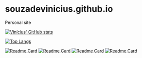 # souzadevinicius.github.io
Personal site

[![Vinícius' GitHub stats](https://github-readme-stats.vercel.app/api?username=souzadevinicius&count_private=true&show_icons=true)](https://github.com/souzadevinicius)

[![Top Langs](https://github-readme-stats.vercel.app/api/top-langs/?username=souzadevinicius&layout=compact)](https://github.com/souzadevinicius)


[![Readme Card](https://github-readme-stats.vercel.app/api/pin/?username=INCATools&repo=ontology-access-kit)](https://github.com/souzadevinicius)
[![Readme Card](https://github-readme-stats.vercel.app/api/pin/?username=monarch-initiative&repo=pheval)](https://github.com/souzadevinicius)
[![Readme Card](https://github-readme-stats.vercel.app/api/pin/?username=monarch-initiative&repo=pheval.exomiser)](https://github.com/souzadevinicius)
[![Readme Card](https://github-readme-stats.vercel.app/api/pin/?username=exomiser&repo=Exomiser)](https://github.com/souzadevinicius)